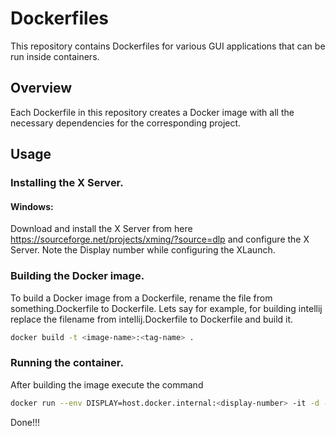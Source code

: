 # Dockerfiles

This repository contains Dockerfiles for various GUI applications that can be run inside containers.

## Overview

Each Dockerfile in this repository creates a Docker image with all the necessary dependencies for the corresponding project.

## Usage

### Installing the X Server.
#### Windows:

Download and install the X Server from here https://sourceforge.net/projects/xming/?source=dlp and configure the X Server. Note the Display number while configuring the XLaunch.


### Building the Docker image.

To build a Docker image from a Dockerfile, rename the file from something.Dockerfile to Dockerfile. Lets say for example, for building intellij replace the filename from intellij.Dockerfile to Dockerfile and build it.

```bash
docker build -t <image-name>:<tag-name> .
```

### Running the container.

After building the image execute the command 

```bash
docker run --env DISPLAY=host.docker.internal:<display-number> -it -d --name <Container-Name>  <image-name>:<tag-name>
```
Done!!!